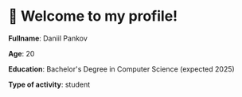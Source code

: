 # 👋 Welcome to my profile!

**Fullname**: Daniil Pankov

**Age**: 20

**Education**: Bachelor's Degree in Computer Science (expected 2025)

**Type of activity**: student
